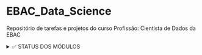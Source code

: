# EBAC_Data_Science
Repositório de tarefas e projetos do curso Profissão: Cientista de Dados da EBAC

<details><summary> ✅ STATUS DOS MÓDULOS</summary>
<p>
  
- [x] Python: Projeto Final do curso introdutório
  
- [ ] Elementos básicos de Python e Numpy - Parte I
  
- [ ] Elementos básicos de Python e Numpy - Parte II
  
- [ ] Introdução ao Pandas e carga de dados
  
- [ ] Limpeza e preparação de dados
  
- [ ] Descritiva I
  
- [ ] Árvores I
  
- [ ] Git / GitHub - Controle de versionamento
  
- [ ] TdD III - Agregações e operações em grupos
  
- [ ] Descritiva II - Análise descritiva para resposta contínua
  
- [ ] Árvores II (Parte I: árvore de regressão)
  
- [ ] Regressão I
  
- [ ] Regressão II
  
- [ ] Scripting
  
- [ ] Streamlit I
  
- [ ] TdD IV - Pandas avançado
  
- [ ] Árvores II (Parte II: árvore de classificação)
  
- [ ] Regressão Logística I
  
- [ ] TdD V - SQL
  
- [ ] Descritiva III - Gráficos interativos
  
- [ ] Combinação de modelos I
  
- [ ] Combinação de modelos II
  
- [ ] Cálculo
  
- [ ] Algelin
  
- [ ] PCA
  
- [ ] Streamlit III, IV
  
- [ ] K-means
  
- [ ] Hierárquicos / aglomerativos
  
- [ ] Streamlit V
  
- [ ] Probabilidade
  
- [ ] Inferência
  
- [ ] Regressão III
  
- [ ] Regressão IV
  
- [ ] Descritiva IV - Visualização de dados categorizados
  
- [ ] Regressão Logística II
     
- [ ] Streamlit VI e Pycaret
  </p>
  </details>
  
